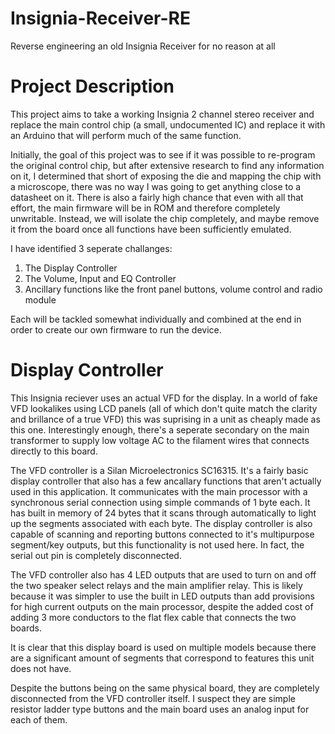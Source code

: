 # Insignia-Receiver-RE
Reverse engineering an old Insignia Receiver for no reason at all

# Project Description
This project aims to take a working Insignia 2 channel stereo receiver and replace the main control chip (a small, undocumented IC) and replace it with an Arduino that will perform much of the same function.

Initially, the goal of this project was to see if it was possible to re-program the original control chip, but after extensive research to find any information on it, I determined that short of exposing the die and mapping the chip with a microscope, there was no way I was going to get anything close to a datasheet on it. There is also a fairly high chance that even with all that effort, the main firmware will be in ROM and therefore completely unwritable. Instead, we will isolate the chip completely, and maybe remove it from the board once all functions have been sufficiently emulated.

I have identified 3 seperate challanges:
1. The Display Controller
2. The Volume, Input and EQ Controller
3. Ancillary functions like the front panel buttons, volume control and radio module

Each will be tackled somewhat individually and combined at the end in order to create our own firmware to run the device.

# Display Controller

This Insignia reciever uses an actual VFD for the display. In a world of fake VFD lookalikes using LCD panels (all of which don't quite match the clarity and brillance of a true VFD) this was suprising in a unit as cheaply made as this one. Interestingly enough, there's a seperate secondary on the main transformer to supply low voltage AC to the filament wires that connects directly to this board.

The VFD controller is a Silan Microelectronics SC16315. It's a fairly basic display controller that also has a few ancallary functions that aren't actually used in this application. It communicates with the main processor with a synchronous serial connection using simple commands of 1 byte each. It has built in memory of 24 bytes that it scans through automatically to light up the segments associated with each byte. The display controller is also capable of scanning and reporting buttons connected to it's multipurpose segment/key outputs, but this functionality is not used here. In fact, the serial out pin is completely disconnected.

The VFD controller also has 4 LED outputs that are used to turn on and off the two speaker select relays and the main amplifier relay. This is likely because it was simpler to use the built in LED outputs than add provisions for high current outputs on the main processor, despite the added cost of adding 3 more conductors to the flat flex cable that connects the two boards.

It is clear that this display board is used on multiple models because there are a significant amount of segments that correspond to features this unit does not have.

Despite the buttons being on the same physical board, they are completely disconnected from the VFD controller itself. I suspect they are simple resistor ladder type buttons and the main board uses an analog input for each of them.
